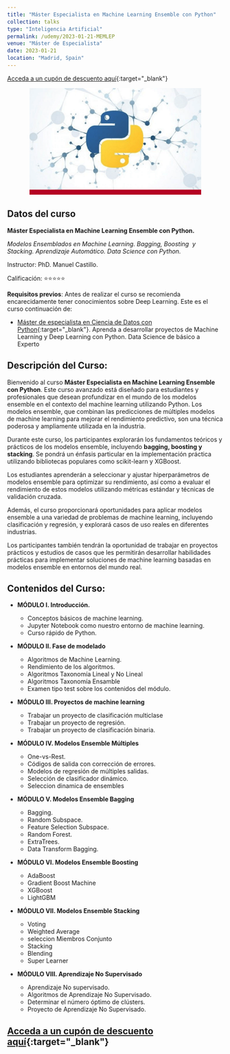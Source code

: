 ```yaml
---
title: "Máster Especialista en Machine Learning Ensemble con Python"
collection: talks
type: "Inteligencia Artificial"
permalink: /udemy/2023-01-21-MEMLEP
venue: "Máster de Especialista"
date: 2023-01-21
location: "Madrid, Spain"
---
```


[Acceda a un cupón de descuento aquí](https://www.udemy.com/course/ensemble-machine-learning-python/?couponCode=MAR_2025){:target="_blank"}

<div>
<p align = "center">
<img src="/images/courses/MEMLEP.png" alt="Master en Ensemble" width="400">
</p>
</div>


## Datos del curso

__Máster Especialista en Machine Learning Ensemble con Python.__

_Modelos Ensemblados en Machine Learning. Bagging, Boosting  y Stacking. Aprendizaje Automático. Data Science con Python._

Instructor: PhD. Manuel Castillo. 

Calificación: ⭐⭐⭐⭐⭐

__Requisitos previos__: Antes de realizar el curso se recomienda encarecidamente tener conocimientos sobre Deep Learning. Este es el curso continuación de:
- [Máster de especialista en Ciencia de Datos con Python](https://www.udemy.com/course/master-en-ciencia-de-datos-con-python/?couponCode=MAR_2025){:target="_blank"}. Aprenda a desarrollar proyectos de Machine Learning y Deep Learning con Python. Data Science de básico a Experto

## Descripción del Curso:

Bienvenido al curso __Máster Especialista en Machine Learning Ensemble con Python__. Este curso avanzado está diseñado para estudiantes y profesionales que desean profundizar en el mundo de los modelos ensemble en el contexto del machine learning utilizando Python. Los modelos ensemble, que combinan las predicciones de múltiples modelos de machine learning para mejorar el rendimiento predictivo, son una técnica poderosa y ampliamente utilizada en la industria.

Durante este curso, los participantes explorarán los fundamentos teóricos y prácticos de los modelos ensemble, incluyendo __bagging, boosting y stacking__. Se pondrá un énfasis particular en la implementación práctica utilizando bibliotecas populares como scikit-learn y XGBoost.

Los estudiantes aprenderán a seleccionar y ajustar hiperparámetros de modelos ensemble para optimizar su rendimiento, así como a evaluar el rendimiento de estos modelos utilizando métricas estándar y técnicas de validación cruzada.

Además, el curso proporcionará oportunidades para aplicar modelos ensemble a una variedad de problemas de machine learning, incluyendo clasificación y regresión, y explorará casos de uso reales en diferentes industrias.

Los participantes también tendrán la oportunidad de trabajar en proyectos prácticos y estudios de casos que les permitirán desarrollar habilidades prácticas para implementar soluciones de machine learning basadas en modelos ensemble en entornos del mundo real.

## Contenidos del Curso:

- __MÓDULO I. Introducción.__
    - Conceptos básicos de machine learning.
    - Jupyter Notebook como nuestro entorno de machine learning.
    - Curso rápido de Python.

- __MÓDULO II. Fase de modelado__
    - Algoritmos de Machine Learning.
    - Rendimiento de los algoritmos.
    - Algoritmos Taxonomía Lineal y No Lineal
    - Algoritmos Taxonomía Ensamble
    - Examen tipo test sobre los contenidos del módulo.

- __MÓDULO III. Proyectos de machine learning__
    - Trabajar un proyecto de clasificación multiclase
    - Trabajar un proyecto de regresión.
    - Trabajar un proyecto de clasificación binaria.

- __MÓDULO IV. Modelos Ensemble Múltiples__
    - One-vs-Rest.
    - Códigos de salida con corrección de errores.
    - Modelos de regresión de múltiples salidas.
    - Selección de clasificador dinámico.
    - Seleccion dinamica de ensembles

- __MÓDULO V. Modelos Ensemble Bagging__
    - Bagging.
    - Random Subspace.
    - Feature Selection Subspace.
    - Random Forest.
    - ExtraTrees.
    - Data Transform Bagging.

- __MÓDULO VI. Modelos Ensemble Boosting__
    - AdaBoost
    - Gradient Boost Machine
    - XGBoost
    - LightGBM

- __MÓDULO VII. Modelos Ensemble Stacking__
    - Voting
    - Weighted Average
    - seleccion Miembros Conjunto
    - Stacking
    - Blending
    - Super Learner

- __MÓDULO VIII. Aprendizaje No Supervisado__
    - Aprendizaje No supervisado.
    - Algoritmos de Aprendizaje No Supervisado.
    - Determinar el número óptimo de clústers.
    - Proyecto de Aprendizaje No Supervisado.

## [Acceda a un cupón de descuento aquí](https://www.udemy.com/course/ensemble-machine-learning-python/?couponCode=MAR_2025){:target="_blank"}